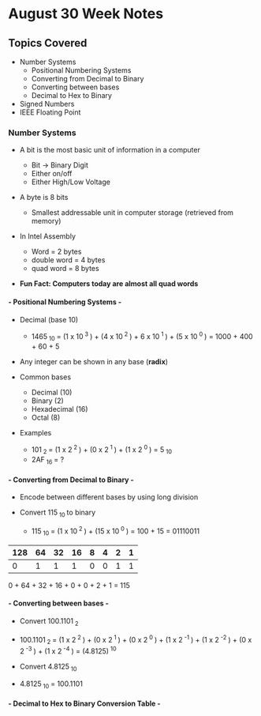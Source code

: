 # August 30 Week Notes
## Topics Covered
- Number Systems
  - Positional Numbering Systems
  - Converting from Decimal to Binary
  - Converting between bases
  - Decimal to Hex to Binary
- Signed Numbers
- IEEE Floating Point
  
### Number Systems

- A bit is the most basic unit of information in a computer
  - Bit -> Binary Digit
  - Either on/off
  - Either High/Low Voltage 
  
- A byte is 8 bits
  - Smallest addressable unit in computer storage (retrieved from memory)
  
- In Intel Assembly
  - Word = 2 bytes
  - double word = 4 bytes
  - quad word = 8 bytes
  
- <b>Fun Fact: Computers today are almost all quad words</b>

#### - Positional Numbering Systems -

- Decimal (base 10)
  - 1465<sub> 10 </sub> = (1 x 10<sup> 3 </sup>) + (4 x 10<sup> 2 </sup>) + 6 x 10<sup> 1 </sup>) + (5 x 10<sup> 0 </sup>) = 1000 + 400 + 60 + 5
  
- Any integer can be shown in any base (<b>radix</b>)

- Common bases
  - Decimal (10)
  - Binary (2)
  - Hexadecimal (16)
  - Octal (8)

- Examples
  - 101<sub> 2 </sub> = (1 x 2<sup> 2 </sup>) + (0 x 2<sup> 1 </sup>) + (1 x 2<sup> 0 </sup>) = 5<sub> 10 </sub>
  - 2AF<sub> 16 </sub> = ?
  
#### - Converting from Decimal to Binary -

- Encode between different bases by using long division

- Convert 115<sub> 10 </sub> to binary
  - 115<sub> 10 </sub> = (1 x 10<sup> 2 </sup>) + (15 x 10<sup> 0 </sup>) = 100 + 15 = 01110011

 128 | 64 | 32 | 16 | 8 | 4 | 2 | 1 
 --- | --- | --- | --- | --- | --- | --- | ---
 0 | 1 | 1 | 1 | 0 | 0 | 1 | 1
 
 0 + 64 + 32 + 16 + 0 + 0 + 2 + 1 = 115
 
 #### - Converting between bases -
 - Convert 100.1101<sub> 2 </sub>
  - 100.1101<sub> 2 </sub> = (1 x 2<sup> 2 </sup>) + (0 x 2<sup> 1 </sup>) + (0 x 2<sup> 0 </sup>) + (1 x 2<sup> -1 </sup>) + (1 x 2<sup> -2 </sup>) + (0 x 2<sup> -3 </sup>) + (1 x 2<sup> -4 </sup>) = (4.8125)<sup> 10 </sup>
  
 - Convert 4.8125<sub> 10 </sub>
  - 4.8125<sub> 10 </sub> = 100.1101
  
 #### - Decimal to Hex to Binary Conversion Table -
 
